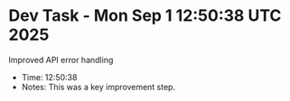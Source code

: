 # Dev Task - Mon Sep  1 12:50:38 UTC 2025
Improved API error handling
- Time: 12:50:38
- Notes: This was a key improvement step.
